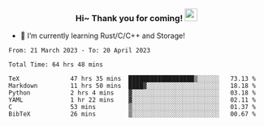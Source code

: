 <h3 align="center">
    Hi~ Thank you for coming!
    <img src="https://media.giphy.com/media/hvRJCLFzcasrR4ia7z/giphy.gif" width="25px">
</h3>

<!--
**pineapple-man/pineapple-man** is a ✨ _special_ ✨ repository because its `README.md` (this file) appears on your GitHub profile.

Here are some ideas to get you started:
- 🔭 I’m currently working on ...
- 🤔 I’m looking for help with ...
- 💬 Ask me about ...
- 📫 How to reach me: ...
- 😄 Pronouns: ...
- ⚡ Fun fact: 
- 👯 I’m looking to collaborate on kubernetes
-->
- 🌱 I’m currently learning Rust/C/C++ and Storage!

<!--START_SECTION:waka-->

```text
From: 21 March 2023 - To: 20 April 2023

Total Time: 64 hrs 48 mins

TeX              47 hrs 35 mins  ██████████████████▒░░░░░░   73.13 %
Markdown         11 hrs 50 mins  ████▓░░░░░░░░░░░░░░░░░░░░   18.18 %
Python           2 hrs 4 mins    ▓░░░░░░░░░░░░░░░░░░░░░░░░   03.18 %
YAML             1 hr 22 mins    ▓░░░░░░░░░░░░░░░░░░░░░░░░   02.11 %
C                53 mins         ▒░░░░░░░░░░░░░░░░░░░░░░░░   01.37 %
BibTeX           26 mins         ▒░░░░░░░░░░░░░░░░░░░░░░░░   00.67 %
```

<!--END_SECTION:waka-->
